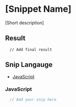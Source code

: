# [Snippet Name]
[Short description]

## Result
```
  // Add final result
```

## Snip Langauge
* [JavaScript](#javascript)

### JavaScript
```js
  // Add your snip here
```
